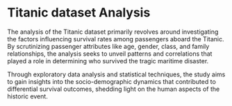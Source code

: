 # Titanic dataset Analysis

The analysis of the Titanic dataset primarily revolves around investigating the factors
influencing survival rates among passengers aboard the Titanic.
By scrutinizing passenger attributes like age, gender, class, and family relationships,
the analysis seeks to unveil patterns
and correlations that played a role in determining who survived the tragic maritime disaster.

Through exploratory data analysis and statistical techniques,
the study aims to gain insights into the socio-demographic dynamics that contributed
to differential survival outcomes,
shedding light on the human aspects of the historic event.
